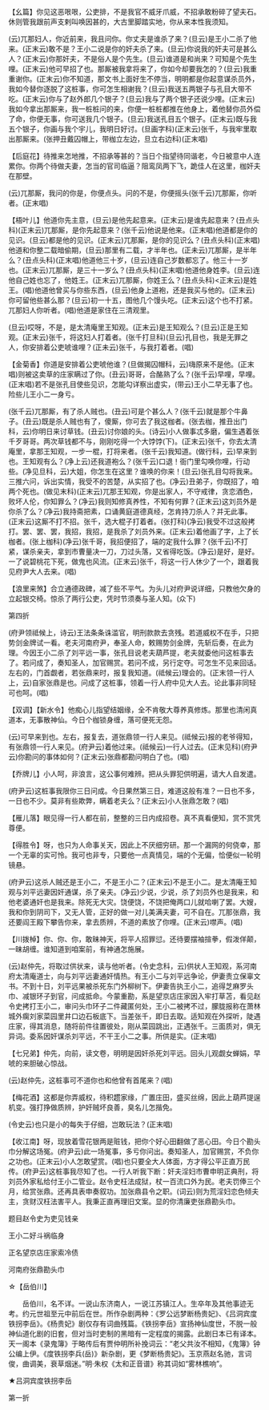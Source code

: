 <!-- { "loadSidebar": true } -->
【幺篇】你见这恶哏哏，公吏排，不是我官不威牙爪威，不招承敢粉碎了望夫石。休则管我跟前声支剌叫唤因甚的，大古里脚踏实地，你从来本性我须知。

(云)兀那妇人，你近前来，我且问你。你丈夫是谁杀了来？(旦云)是王小二杀了他来。(正末云)敢不是？王小二说是你的奸夫杀了来。(旦云)你说我的奸夫可是甚么人？(正末云)你那奸夫，不是俗人是个先生。(旦云)谁道是和尚来？可知是个先生哩。(正末云)他可早招了也。那厮被我拿将来了，你如今却要我怎的？(旦云)我重重谢你。(正末云)你不知道，那文书上面好生不停当，明明都是你起意谋杀员外，我如今替你逐脱了这桩事，你可怎生相谢我？(旦云)我送五两银子与孔目大带不吃。(正末云)你与了赵外郎几个银子？(旦云)我与了两个银子还说少哩。(正末云)我如今拿出那厮来，我一桩桩问的来，你便一桩桩都推在他身上，着他替你员外偿了命，你便无事，你可送我几个银子。(旦云)我送孔目五个银子。(正末云)既与我五个银子，你画与我个宇儿，我明日好讨。(旦画字科)(正末云)张千，与我牢里取出那厮来。(张押丑戴囚帽上，带枷立左边，旦立右边科)(正末唱)

【后庭花】待推来怎地推，不招承等甚的？当日个指望待同谐老，今日被意中人连累你。你两个待做夫妻，怎当的官司临逼？阻鸾凤两下飞，跪佳人在这里，枷奸夫在那壁。

(云)兀那厮，我问的你是，你便点头。问的不是，你便摇头(张千云)兀那厮，你听者。(正末唱)

【梧叶儿】他道你先主意，(旦云)是他先起意来。(正末云)是谁先起意来？(丑点头科)(正末云)兀那厮，是你先起意来？(张千云)他说是他来。(正末唱)他道都是你的见识。(旦云)都是他的见识。(正末云)兀那厮，是你的见识么？(丑点头科)(正末唱)他道和你整二载暗偷期，(旦云)那里有二载，才半年也。(正未云)兀那厮，是半年么？(丑点头科)(正末唱)他道他三十岁，(旦云)连自己岁数都忘了。他三十一岁也。(正末云)兀那厮，是三十一岁么？(丑点头科)(正末唱)他道他身姓李。(旦云)连他自己姓也忘了，他姓王。(正末云)兀那厮，你姓王么？(丑点头科)<正末云)是姓王。(唱)他道他曾买与你些东西，(旦云)他身上道袍，还是我买与他的。(正末云)你可留他些甚么那？(旦云)初一十五，图他几个馒头吃。(正末云)这个也不打紧。兀那妇人你听者。(唱)他道是家住在三清观里。

(旦云)哎呀，不是，是太清庵里王知观。(正末云)是王知观么？(旦云)正是王知观。(正末云)张千，将这妇人打着者。(张千打旦科)(旦云)孔目也，我是无罪之人，你安排着公吏唬谁哩？(正未云)张千，与我打着者。(唱)

【金菊香】你道是安排着公吏唬他谁？(旦做揭囚帽科，云)嗨原来不是他。(正末唱)则被这卖草的庄家瞒过了你。(丑云)哥哥，合酪熟了么？(张千云)早哩，早哩。(正末唱)若不是张孔目使些见识，怎能勾详察出虚实，(带云)王小二早无事了也。险些儿王小二一身亏。

(张千云)兀那厮，有了杀人贼也。(丑云)可是个甚么人？(张千云)就是那个牛鼻子。(丑云)既是杀人贼也有了，傻厮，你可去了我这枷者。(张去枷，推丑出门科，云)你明日来讨草钱。(丑云)讨你娘的头。(诗云)小人做事忒多磨，偏生遇着张千歹哥哥。两次草钱都不与，刚刚吃得一个大饽饽(下)。(正末云)张千，你去太清庵里，拿那王知观，一步一棍，打将来者。(张千云)我知道。(做行科，云)早来到也。王知观有么？(净上云)还我道袍么？(张千云)口退！衙门里勾唤你哩，行动些。(净见旦科，云)大姐，你怎生在这里？谁唤的你来！(旦云)张孔目勾将我来。三推六问，诉出实情，我受不的苦楚，从实招了也。(净云)丑弟子，你既招了，咱两个死也。(做见末科)(正末云)兀那王知观，你是出家人，不守戒律，贪恋酒色，败坏人伦，你知罪么？(净云)我则知修真养性，不知有何罪？(正末云)这刘员外是你杀了么？(净云)我持斋把素，口诵黄庭道德真经，怎肯持刀杀人？并无此事。(正末云)这厮不打不招。张千，选大棍子打着者。(张打科)(净云)我受不过这般拷打。罢、罢、罢，我招，我招，是我杀了刘员外来。(正末云)着他画了字，上了长枷者。(张上枷科)(净云)张千哥，我招便招了，端的定我什么罪？(张千云)不打紧，谋杀亲夫，拿到市曹量决一刀，刀过头落，又省得吃饭。(净云)是好，是好。一了说碧桃花下死，做鬼也风流。(正末云)张千，将这一行人休少了一个，跟着我见府尹大人去来。(唱)

【浪里来煞】合立通德政碑，减了些不平气。为头儿对府尹说详细，只教他欠身的立起银交椅。惊杀了两行公吏，凭时节须奏与圣人知。(众下)


第四折

(府尹领祗候上，诗云)王法条条诛滥官，明刑款款去贪残。若道威权不在手，只把势剑金牌试一看。老夫河南府尹，奉圣人命，敕赐势剑金牌，先斩后奏，在此为理。今因王小二杀了刘平远一事，张孔目说老夫葫芦提，老夫就委他问这桩事去了。若问成了，奏知圣人，加官赐赏。若问不成，另行定夺。可怎生不见来回话。左右的，门首觑者，若张鼎来时，报复我知道。(祗候云)理会的。(正末领一行人上，云)自家张鼎是也。问成了这桩事，领着一行人府中见大人去。论此事非同轻可也呵。(唱)

【双调】【新水令】他痴心儿指望结姻缘，全不肯敬大尊养真修炼。那里也清闲真道本，无事散神仙。今日个枷锁身缠，落可便死无怨。

(云)可早来到也。左右，报复去，道张鼎领一行人来见。(祗候云)报的老爷得知，有张鼎领一行人来见。(府尹云)着他过来。(祗候云)一行人过去。(正末见科)(府尹云)你勘问的事体如何？(正末云)张鼎都勘问明白了也。(唱)

【乔牌儿】小人呵，非浪言，这公事何难辨。把从头罪犯供明遍，请大人自发遣。

(府尹云)这桩事我限你三日问成。今日果然第三日，难道这般有准？一日也不多，一日也不少。莫非有些欺弊，瞒着老夫么？(正末云)小人张鼎怎敢？(唱)

【雁儿落】眼见得一行人都在前，整整的三日内成招卷。真不真看便知，赏不赏凭尊便。

【得胜令】呀，也只为人命事关天，因此上不厌细穷研。那一个漏网的何侥幸，那一个无辜的实可怜。我可也非专，只要他一点真情见，端的个无偏，恰便似一轮明镜悬。

(府尹云)这杀人贼还是王小二，不是王小二？(正末云)不是王小二。是太清庵王知观与刘平远妻因奸通谋，杀了亲夫。(净云)少说，少说，杀了刘员外也是我来，和他老婆通奸也是我来。除死无大灾。饶便饶，不饶把俺两口儿就哈喇了罢。大嫂，我和你到阴司下，又无人管，正好的做一对儿美满夫妻，可不自在。兀那张鼎，我还要阎王殿下攀告你来，拿去质辨，不道的素放了你哩。(正末云)噤声。(唱)

【川拨棹】你、你、你，敢昧神天，将平人招罪愆。还待要摆袖揎拳，假泼佯颠，一昧胡缠。谁知道到咱案前，有神通怎施展。

(云)赵仲先，将取过供状来，读与他听者。(令史念科，云)供状人王知观，系河南府太清庵道士，向与刘平远妻通奸情热。有王小二与刘平远争论，伊妻责立保辜文书。不到十日，刘平远果被杀死东门外柳树下。伊妻告执王小二，追得芝麻罗头巾、减银环子到官，问成抵命。今蒙重勘，系是望京店庄家因入牢打草苫，看见赵令史拷打王小二，审问头巾环子二件藏匿何处，王小二被拷不过，朦胧报称在萧林城外瘸刘家菜园里井口边石板底下。当差张千，即日去取。适知观在外探听，陡遇庄家，得其消息，随将前件往置彼处，刚从菜园跳出，正遇张千。三面质对，俱无异词。委系因奸谋杀刘平远，不干王小二之事。所供是实。(正末唱)

【七兄弟】仲先，向前，读文卷，明明是因奸杀死刘平远。回头儿观觑女蝉娟，早唬的来胆破心惊战。

(云)赵仲先，这桩事可不道你也和他曾有首尾来？(唱)

【梅花酒】这都是你弄威权，待积趱家缘，广置庄田，盛买丝绵，因此上葫芦提逞机变。强打挣做质辨，护奸贼坏良善，臭名儿怎揩免。

(令史云)也只是小的每失于仔细，岂敢玩法？(正末唱)

【收江南】呀，现放着雪花银两是赃钱，把你个好心田翻做了恶心田。今日个勘头巾分解这场冤。(府尹云)此一场冤事，多亏你问出。奏知圣人，加官赐赏，不负你之功也。(正末云)小人怎敢望赏。(唱)也只要全大人体面，方才得公平正直万民传。(府尹云)这桩事我尽知了也。一行人听我下断：奸夫淫妇市曹申明正典刑，将刘员外家私给付王小二管业。赵令史枉法成狱，杖一百流口外为民。老夫罚俸三个月，给赏张鼎。还再具表申奏叙功。加张鼎县令之职。(词云)则为荒淫妇恋色倾夫主，贪财汉枉法害平人。我秉正直再理旧文案。显的你清廉吏张鼎勘头巾。

题目赵令史为吏见钱亲

王小二好斗祸临身

正名望京店庄家索冷债

河南府张鼎勘头巾
　




☆【岳伯川】
 
　　岳伯川，名不详。一说山东济南人，一说江苏镇江人。生卒年及其他事迹无考。约元世祖至元中前后在世。所作杂剧两种：《罗公远梦断杨贵妃》、《吕洞宾度铁拐李岳》。《杨贵妃》剧仅存有词曲残篇。《铁拐李岳》宣扬神仙度世，不脱一般神仙道化剧的旧套，但对当时吏制的黑暗有一定程度的揭露。此剧日本已有译本。天一阁本《录鬼簿》于略传后有贾仲明所补挽词云：“老父共汝不相知，《鬼簿》钟公编上伊。《度铁拐李兵(岳)》新杂剧，更《梦断杨贵妃》。玉京燕赵名驰，言词俊，曲调美，衰草烟迷。”明·朱权《太和正音谱》称其词如“雾林樵响”。 

 
 
★吕洞宾度铁拐李岳

第一折

